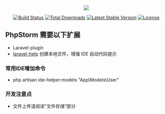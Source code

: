 <p align="center"><img src="https://laravel.com/assets/img/components/logo-laravel.svg"></p>

<p align="center">
<a href="https://travis-ci.org/laravel/framework"><img src="https://travis-ci.org/laravel/framework.svg" alt="Build Status"></a>
<a href="https://packagist.org/packages/laravel/framework"><img src="https://poser.pugx.org/laravel/framework/d/total.svg" alt="Total Downloads"></a>
<a href="https://packagist.org/packages/laravel/framework"><img src="https://poser.pugx.org/laravel/framework/v/stable.svg" alt="Latest Stable Version"></a>
<a href="https://packagist.org/packages/laravel/framework"><img src="https://poser.pugx.org/laravel/framework/license.svg" alt="License"></a>
</p>

## PhpStorm 需要以下扩展

- Laravel-plugin
- [laravel-help](https://github.com/barryvdh/laravel-ide-helper) 创建本地文件，增强 IDE 自动代码提示

### 常用IDE增加命令
- php artisan ide-helper:models "App\Models\User"

### 开发注意点
- 文件上传请阅读“文件存储”部分




